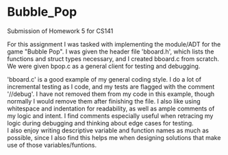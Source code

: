 # Bubble_Pop
Submission of Homework 5 for CS141

For this assignment I was tasked with implementing the module/ADT for the game "Bubble Pop".  I was given the header file 'bboard.h',
which lists the functions and struct types necessary, and I created bboard.c from scratch.  We were given bpop.c as a general client
for testing and debugging.  

'bboard.c' is a good example of my general coding style.  I do a lot of incremental testing as I code, and my tests are flagged
with the comment '//debug'. I have not removed them from my code in this example, though normally I would remove them after
finishing the file.  I also like using whitespace and indentation for readability, as well as ample comments of my logic and 
intent.  I find comments especially useful when retracing my logic during debugging and thinking about edge cases for testing.  
I also enjoy writing descriptive variable and function names as much as possible, since I also find this helps me when
designing solutions that make use of those variables/funtions.   
